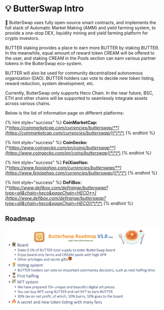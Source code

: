 # 💡 ButterSwap Intro

🍞 ButterSwap uses fully open-source smart contracts, and implements the full stack of Automatic Market Making \(AMM\) and yield farming system, to provide a one-stop DEX, liquidity mining and yield farming platform for crypto investors. 

BUTTER staking provides a place to earn more BUTTER by staking BUTTER. In the meanwhile, equal amount of reward token CREAM will be offered to the user, and staking CREAM in the Pools section can earn various partner tokens in the ButterSwap eco-system.

BUTTER will also be used for community decentralized autonomous organization \(DAO\). BUTTER holders can vote to decide new token listing, reward reduction, system development, etc.

Currently, ButterSwap only supports Heco Chain. In the near future, BSC, ETH and other chains will be supported to seamlessly integrate assets across various chains.

Below is the list of information page on different platforms:

{% hint style="success" %}
**CoinMarketCap:** [**https://coinmarketcap.com/currencies/butterswap/**](https://coinmarketcap.com/currencies/butterswap/)\*\*\*\*
{% endhint %}

{% hint style="success" %}
**CoinGecko:** [**https://www.coingecko.com/en/coins/butterswap**](https://www.coingecko.com/en/coins/butterswap)\*\*\*\*
{% endhint %}

{% hint style="success" %}
**FeiXiaoHao:** [**https://www.feixiaohao.com/currencies/butterswap/**](https://www.feixiaohao.com/currencies/butterswap/)\*\*\*\*
{% endhint %}

{% hint style="success" %}
**DeFiBox:** [**https://www.defibox.com/defirange/butterswap?type=all&chain=heco&pageChain=HECO**](https://www.defibox.com/defirange/butterswap?type=all&chain=heco&pageChain=HECO)\*\*\*\*
{% endhint %}

## Roadmap

![](.gitbook/assets/roadmap1.0.png)

